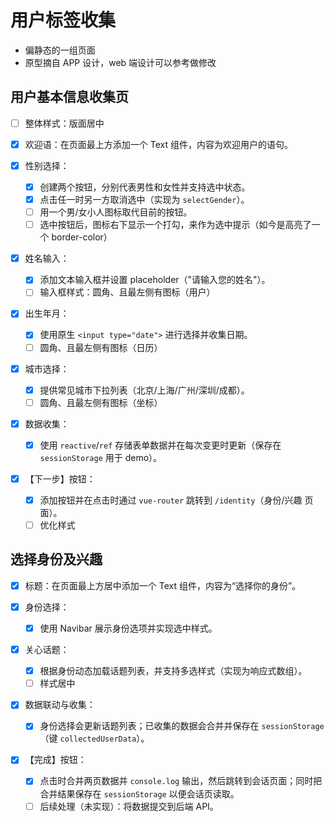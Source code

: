# 用户标签收集

- 偏静态的一组页面
- 原型摘自 APP 设计，web 端设计可以参考做修改
  
## 用户基本信息收集页

- [ ] 整体样式：版面居中

- [x] 欢迎语：在页面最上方添加一个 Text 组件，内容为欢迎用户的语句。

- [x] 性别选择：
	- [x] 创建两个按钮，分别代表男性和女性并支持选中状态。
	- [x] 点击任一时另一方取消选中（实现为 `selectGender`）。
	- [ ] 用一个男/女小人图标取代目前的按钮。
	- [ ] 选中按钮后，图标右下显示一个打勾，来作为选中提示（如今是高亮了一个 border-color）

- [x] 姓名输入：
	- [x] 添加文本输入框并设置 placeholder（"请输入您的姓名"）。
	- [ ] 输入框样式：圆角、且最左侧有图标（用户）

- [x] 出生年月：
	- [x] 使用原生 `<input type="date">` 进行选择并收集日期。
	- [ ] 圆角、且最左侧有图标（日历）

- [x] 城市选择：
	- [x] 提供常见城市下拉列表（北京/上海/广州/深圳/成都）。
	- [ ] 圆角、且最左侧有图标（坐标）

- [x] 数据收集：
	- [x] 使用 `reactive`/`ref` 存储表单数据并在每次变更时更新（保存在 `sessionStorage` 用于 demo）。

- [x] 【下一步】按钮：
	- [x] 添加按钮并在点击时通过 `vue-router` 跳转到 `/identity`（身份/兴趣 页面）。
	- [ ] 优化样式

## 选择身份及兴趣

- [x] 标题：在页面最上方居中添加一个 Text 组件，内容为“选择你的身份”。

- [x] 身份选择：
	- [x] 使用 Navibar 展示身份选项并实现选中样式。

- [x] 关心话题：
	- [x] 根据身份动态加载话题列表，并支持多选样式（实现为响应式数组）。
	- [ ] 样式居中

- [x] 数据联动与收集：
	- [x] 身份选择会更新话题列表；已收集的数据会合并并保存在 `sessionStorage`（键 `collectedUserData`）。

- [x] 【完成】按钮：
	- [x] 点击时合并两页数据并 `console.log` 输出，然后跳转到会话页面；同时把合并结果保存在 `sessionStorage` 以便会话页读取。
	- [ ] 后续处理（未实现）：将数据提交到后端 API。
